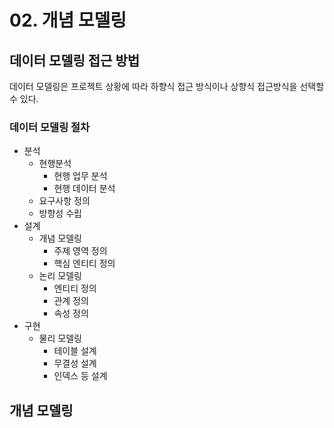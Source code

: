 # 02. 개념 모델링
## 데이터 모델링 접근 방법
데이터 모델링은 프로젝트 상황에 따라 하향식 접근 방식이나 상향식 접근방식을 선택할 수 있다.
### 데이터 모델링 절차
- 분석
  - 현행분석
    - 현행 업무 분석
    - 현행 데이터 분석
  - 요구사항 정의
  - 방향성 수립
- 설계
  - 개념 모델링
    - 주제 영역 정의
    - 핵심 엔티티 정의
  - 논리 모델링
    - 엔티티 정의
    - 관계 정의
    - 속성 정의
- 구현
  - 물리 모델링
    - 테이블 설계
    - 무결성 설계
    - 인덱스 등 설계
## 개념 모델링
